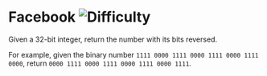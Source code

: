 # Facebook ![Difficulty](https://img.shields.io/badge/-EASY-green)
	
Given a 32-bit integer, return the number with its bits reversed.
	
For example, given the binary number `1111 0000 1111 0000 1111 0000 1111 0000`, return `0000 1111 0000 1111 0000 1111 0000 1111`.
	
